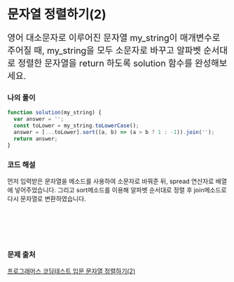 # 문자열 정렬하기(2)

<p style='font-size: 20px'>영어 대소문자로 이루어진 문자열 my_string이 매개변수로 주어질 때, my_string을 모두 소문자로 바꾸고 알파벳 순서대로 정렬한 문자열을 return 하도록 solution 함수를 완성해보세요.</p>

### 나의 풀이

```javascript
function solution(my_string) {
  var answer = '';
  const toLower = my_string.toLowerCase();
  answer = [...toLower].sort((a, b) => (a > b ? 1 : -1)).join('');
  return answer;
}
```

### 코드 해설

먼저 입력받은 문자열을 메소드를 사용하여 소문자로 바꿔준 뒤, spread 연산자로 배열에 넣어주었습니다.
그리고 sort메소드를 이용해 알파벳 순서대로 정렬 후 join메소드로 다시 문자열로 변환하였습니다.

<br />
<br />
<br />
<br />

### 문제 출처

<a href='https://school.programmers.co.kr/learn/courses/30/lessons/120911'>프로그래머스 코딩테스트 입문 문자열 정렬하기(2)</a>
